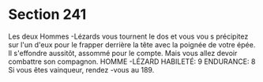 # Section 241

Les deux Hommes -Lézards vous tournent le dos et vous vou s
précipitez sur l'un d'eux pour le frapper derrière la tête avec la
poignée de votre épée. Il s'effondre aussitôt, assommé pour le
compte. Mais vous allez devoir combattre son compagnon.
HOMME -LÉZARD  HABILETÉ: 9 ENDURANCE: 8
Si vous êtes vainqueur, rendez -vous au  189.